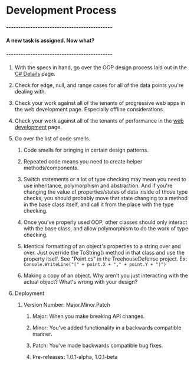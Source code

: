 # Development Process

#### --------------------------------------------

#### A new task is assigned. Now what?

#### --------------------------------------------

1. With the specs in hand, go over the OOP design process laid out in the [C\# Details](/topics/cs-details.md) page.
2. Check for edge, null, and range cases for all of the data points you're dealing with.
3. Check your work against all of the tenants of progressive web apps in the web development page. Especially offline considerations.
4. Check your work against all of the tenants of performance in the [web development](/topics/web-development.md) page.
5. Go over the list of code smells.  
   1. Code smells for bringing in certain design patterns.

   1. Repeated code means you need to create helper methods/components.

   2. Switch statements or a lot of type checking may mean you need to use inheritance, polymorphism and abstraction. And if you're changing the value of properties/states of data inside of those type checks, you should probably move that state changing to a method in the base class itself, and call it from the place with the type checking.

   3. Once you've properly used OOP, other classes should only interact with the base class, and allow polymorphism to do the work of type checking.

   4. Identical formatting of an object's properties to a string over and over. Just override the ToString\(\) method in that class and use the property itself. See "Point.cs" in the TreehouseDefense project. Ex: `Console.WriteLine("(" + point.X + "," + point.Y + ")")`

   5. Making a copy of an object. Why aren't you just interacting with the actual object? What's wrong with your design?

6. Deployment

   1. Version Number: Major.Minor.Patch

      1. Major: When you make breaking API changes.

      2. Minor: You've added functionality in a backwards compatible manner.

      3. Patch: You've made backwards compatible bug fixes.

      4. Pre-releases: 1.0.1-alpha, 1.0.1-beta



